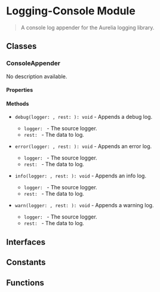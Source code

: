# Logging-Console Module

> A console log appender for the Aurelia logging library.

## Classes


### ConsoleAppender

No description available.

#### Properties


#### Methods


* `debug(logger: , rest: ): void` - Appends a debug log.
  * `logger: ` - The source logger.
  * `rest: ` - The data to log.



* `error(logger: , rest: ): void` - Appends an error log.
  * `logger: ` - The source logger.
  * `rest: ` - The data to log.



* `info(logger: , rest: ): void` - Appends an info log.
  * `logger: ` - The source logger.
  * `rest: ` - The data to log.



* `warn(logger: , rest: ): void` - Appends a warning log.
  * `logger: ` - The source logger.
  * `rest: ` - The data to log.




## Interfaces


## Constants


## Functions

